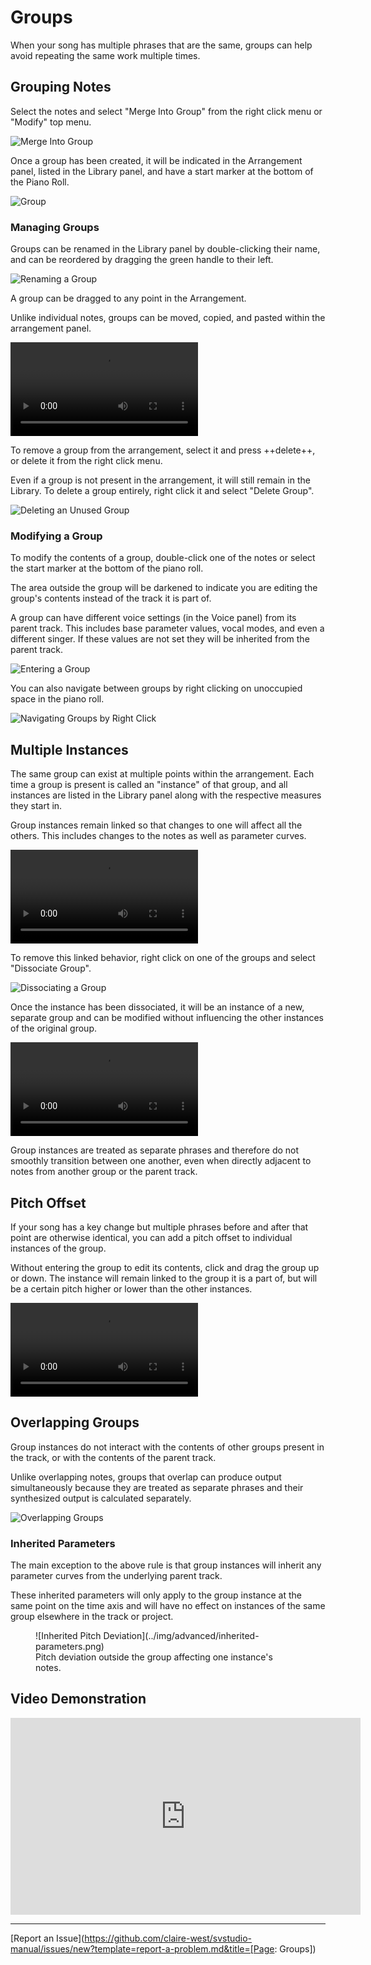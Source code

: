 # Groups

When your song has multiple phrases that are the same, groups can help avoid repeating the same work multiple times.

## Grouping Notes

Select the notes and select "Merge Into Group" from the right click menu or "Modify" top menu.

![Merge Into Group](../img/advanced/merge-into-group.png)

Once a group has been created, it will be indicated in the Arrangement panel, listed in the Library panel, and have a start marker at the bottom of the Piano Roll.

![Group](../img/advanced/groups.png)

### Managing Groups

Groups can be renamed in the Library panel by double-clicking their name, and can be reordered by dragging the green handle to their left.

![Renaming a Group](../img/advanced/group-rename.png)

A group can be dragged to any point in the Arrangement.

Unlike individual notes, groups can be moved, copied, and pasted within the arrangement panel.

![type:video](../img/advanced/drag-group.mp4)

To remove a group from the arrangement, select it and press ++delete++, or delete it from the right click menu.

Even if a group is not present in the arrangement, it will still remain in the Library. To delete a group entirely, right click it and select "Delete Group".

![Deleting an Unused Group](../img/advanced/unused-group.png)

### Modifying a Group

To modify the contents of a group, double-click one of the notes or select the start marker at the bottom of the piano roll.

The area outside the group will be darkened to indicate you are editing the group's contents instead of the track it is part of.

A group can have different voice settings (in the Voice panel) from its parent track. This includes base parameter values, vocal modes, and even a different singer. If these values are not set they will be inherited from the parent track.

![Entering a Group](../img/advanced/group-entered.png)

You can also navigate between groups by right clicking on unoccupied space in the piano roll.

![Navigating Groups by Right Click](../img/advanced/group-enter-rightclick.png)

## Multiple Instances

The same group can exist at multiple points within the arrangement. Each time a group is present is called an "instance" of that group, and all instances are listed in the Library panel along with the respective measures they start in.

Group instances remain linked so that changes to one will affect all the others. This includes changes to the notes as well as parameter curves.

![type:video](../img/advanced/group-link.mp4)

To remove this linked behavior, right click on one of the groups and select "Dissociate Group".

![Dissociating a Group](../img/advanced/dissociate-group.png)

Once the instance has been dissociated, it will be an instance of a new, separate group and can be modified without influencing the other instances of the original group.

![type:video](../img/advanced/modify-group.mp4)

Group instances are treated as separate phrases and therefore do not smoothly transition between one another, even when directly adjacent to notes from another group or the parent track.

## Pitch Offset

If your song has a key change but multiple phrases before and after that point are otherwise identical, you can add a pitch offset to individual instances of the group.

Without entering the group to edit its contents, click and drag the group up or down. The instance will remain linked to the group it is a part of, but will be a certain pitch higher or lower than the other instances.

![type:video](../img/advanced/group-pitch-offset.mp4)

## Overlapping Groups

Group instances do not interact with the contents of other groups present in the track, or with the contents of the parent track.

Unlike overlapping notes, groups that overlap can produce output simultaneously because they are treated as separate phrases and their synthesized output is calculated separately.

![Overlapping Groups](../img/advanced/overlapping-groups.png)

### Inherited Parameters

The main exception to the above rule is that group instances will inherit any parameter curves from the underlying parent track.

These inherited parameters will only apply to the group instance at the same point on the time axis and will have no effect on instances of the same group elsewhere in the track or project.

<figure markdown>
  ![Inherited Pitch Deviation](../img/advanced/inherited-parameters.png)
  <figcaption>Pitch deviation outside the group affecting one instance's notes.</figcaption>
</figure>

## Video Demonstration

<iframe width="560" height="315" src="https://www.youtube-nocookie.com/embed/kIn3CRfI4xs" title="YouTube video player" frameborder="0" allowfullscreen></iframe>

---

[Report an Issue](https://github.com/claire-west/svstudio-manual/issues/new?template=report-a-problem.md&title=[Page: Groups])